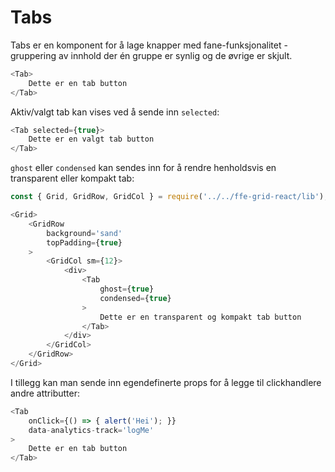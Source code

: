 # Tabs

Tabs er en komponent for å lage knapper med fane-funksjonalitet - gruppering av innhold der én gruppe er synlig og de øvrige er skjult.

```js
<Tab>
    Dette er en tab button
</Tab>
```

Aktiv/valgt tab kan vises ved å sende inn `selected`:

```js
<Tab selected={true}>
    Dette er en valgt tab button
</Tab>
```

`ghost` eller `condensed` kan sendes inn for å rendre henholdsvis en transparent eller kompakt tab:

```js
const { Grid, GridRow, GridCol } = require('../../ffe-grid-react/lib');

<Grid>
    <GridRow
        background='sand'
        topPadding={true}
    >
        <GridCol sm={12}>
            <div>
                <Tab
                    ghost={true}
                    condensed={true}
                >
                    Dette er en transparent og kompakt tab button
                </Tab>
            </div>
        </GridCol>
    </GridRow>
</Grid>
```

I tillegg kan man sende inn egendefinerte props for å legge til clickhandlere andre attributter:

```js
<Tab
    onClick={() => { alert('Hei'); }}
    data-analytics-track='logMe'
>
    Dette er en tab button
</Tab>
```
